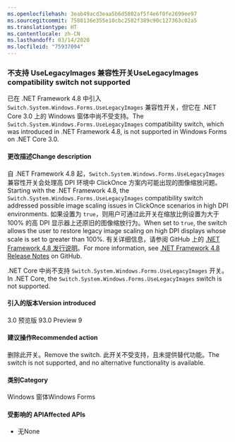 ```yaml
---
ms.openlocfilehash: 3eab49acd3eaa5b6d5802af5f4e6f0fe2699ee97
ms.sourcegitcommit: 7588136e355e10cbc2582f389c90c127363c02a5
ms.translationtype: HT
ms.contentlocale: zh-CN
ms.lasthandoff: 03/14/2020
ms.locfileid: "75937094"
---
```

### <a name="uselegacyimages-compatibility-switch-not-supported"></a><span data-ttu-id="fa5be-101">不支持 UseLegacyImages 兼容性开关</span><span class="sxs-lookup"><span data-stu-id="fa5be-101">UseLegacyImages compatibility switch not supported</span></span>

<span data-ttu-id="fa5be-102">已在 .NET Framework 4.8 中引入 `Switch.System.Windows.Forms.UseLegacyImages` 兼容性开关，但它在 .NET Core 3.0 上的 Windows 窗体中尚不受支持。</span><span class="sxs-lookup"><span data-stu-id="fa5be-102">The `Switch.System.Windows.Forms.UseLegacyImages` compatibility switch, which was introduced in .NET Framework 4.8, is not supported in Windows Forms on .NET Core 3.0.</span></span>

#### <a name="change-description"></a><span data-ttu-id="fa5be-103">更改描述</span><span class="sxs-lookup"><span data-stu-id="fa5be-103">Change description</span></span>

<span data-ttu-id="fa5be-104">自 .NET Framework 4.8 起，`Switch.System.Windows.Forms.UseLegacyImages` 兼容性开关会处理高 DPI 环境中 ClickOnce 方案内可能出现的图像缩放问题。</span><span class="sxs-lookup"><span data-stu-id="fa5be-104">Starting with the .NET Framework 4.8, the `Switch.System.Windows.Forms.UseLegacyImages` compatibility switch addressed possible image scaling issues in ClickOnce scenarios in high DPI environments.</span></span> <span data-ttu-id="fa5be-105">如果设置为 `true`，则用户可通过此开关在缩放比例设置为大于 100% 的高 DPI 显示器上还原旧的图像缩放行为。</span><span class="sxs-lookup"><span data-stu-id="fa5be-105">When set to `true`, the switch allows the user to restore legacy image scaling on high DPI displays whose scale is set to greater than 100%.</span></span> <span data-ttu-id="fa5be-106">有关详细信息，请参阅 GitHub 上的 [.NET Framework 4.8 发行说明](https://github.com/microsoft/dotnet/blob/master/releases/net48/dotnet48-changes.md#clickonce)。</span><span class="sxs-lookup"><span data-stu-id="fa5be-106">For more information, see [.NET Framework 4.8 Release Notes](https://github.com/microsoft/dotnet/blob/master/releases/net48/dotnet48-changes.md#clickonce) on GitHub.</span></span>

<span data-ttu-id="fa5be-107">.NET Core 中尚不支持 `Switch.System.Windows.Forms.UseLegacyImages` 开关。</span><span class="sxs-lookup"><span data-stu-id="fa5be-107">In .NET Core, the `Switch.System.Windows.Forms.UseLegacyImages` switch is not supported.</span></span>

#### <a name="version-introduced"></a><span data-ttu-id="fa5be-108">引入的版本</span><span class="sxs-lookup"><span data-stu-id="fa5be-108">Version introduced</span></span>

<span data-ttu-id="fa5be-109">3.0 预览版 9</span><span class="sxs-lookup"><span data-stu-id="fa5be-109">3.0 Preview 9</span></span>

#### <a name="recommended-action"></a><span data-ttu-id="fa5be-110">建议操作</span><span class="sxs-lookup"><span data-stu-id="fa5be-110">Recommended action</span></span>

<span data-ttu-id="fa5be-111">删除此开关。</span><span class="sxs-lookup"><span data-stu-id="fa5be-111">Remove the switch.</span></span> <span data-ttu-id="fa5be-112">此开关不受支持，且未提供替代功能。</span><span class="sxs-lookup"><span data-stu-id="fa5be-112">The switch is not supported, and no alternative functionality is available.</span></span>

#### <a name="category"></a><span data-ttu-id="fa5be-113">类别</span><span class="sxs-lookup"><span data-stu-id="fa5be-113">Category</span></span>

<span data-ttu-id="fa5be-114">Windows 窗体</span><span class="sxs-lookup"><span data-stu-id="fa5be-114">Windows Forms</span></span>

#### <a name="affected-apis"></a><span data-ttu-id="fa5be-115">受影响的 API</span><span class="sxs-lookup"><span data-stu-id="fa5be-115">Affected APIs</span></span>

- <span data-ttu-id="fa5be-116">无</span><span class="sxs-lookup"><span data-stu-id="fa5be-116">None</span></span>

<!-- 

### Affected APIs

- Not detectable via API analysis

-->
